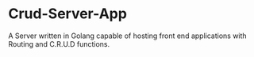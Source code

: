 # Crud-Server-App
A Server written in Golang capable of hosting front end applications with Routing and C.R.U.D functions. 
